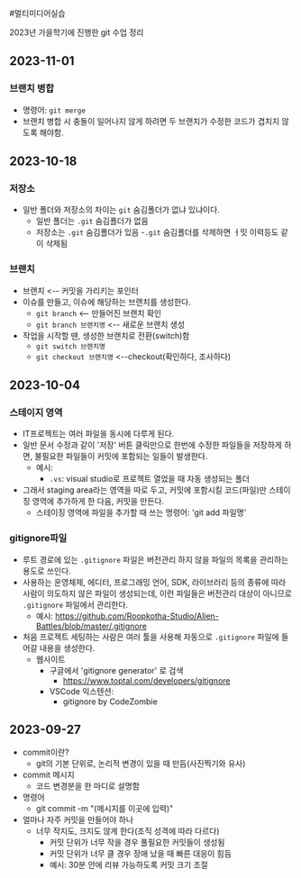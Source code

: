 #멀티미디어실습

2023년 가을학기에 진행한 git 수업 정리

## 2023-11-01
### 브랜치 병합
- 명령어: `git merge`
- 브랜치 병합 시 충돌이 일어나지 않게 하려면 두 브랜치가 수정한 코드가 겹치지 않도록 해야함.

## 2023-10-18
### 저장소
- 일반 폴더와 저장소의 차이는 `git` 숨김폴더가 없냐 있냐이다.
  - 일반 폴더는 `.git` 숨김폴더가 없음
  - 저장소는 `.git` 숨김폴더가 있음
-`.git` 숨김폴더를 삭제하면 ㅓ밋 이력등도 같이 삭제됨

### 브랜치
- 브랜치 <-- 커밋을 가리키는 포인터
- 이슈를 만들고, 이슈에 해당하는 브랜치를 생성한다.
  - `git branch` <-- 만들어진 브랜치 확인
  - `git branch 브랜치명` <-- 새로운 브랜치 생성
- 작업을 시작할 땐, 생성한 브랜치로 전환(switch)함
  - `git switch 브랜치명`
  - `git checkout 브랜치명` <--checkout(확인하다, 조사하다)

## 2023-10-04
### 스테이지 영역
- IT프로젝트는 여러 파일을 동시에 다루게 된다.
- 일반 문서 수정과 같이 '저장' 버튼 클릭만으로 한번에 수정한 파일들을 저장하게 하면, 불필요한 파일들이 커밋에 포함되는 일들이 발생한다.
  - 예시:
    - `.vs`: visual studio로 프로젝트 열었을 때 자동 생성되는 폴더
- 그래서 staging area라는 영역을 따로 두고, 커밋에 포함시킬 코드(파일)만 스테이징 영역에 추가하게 한 다음, 커밋을 만든다.
  - 스테이징 영역에 파일을 추가할 때 쓰는 명령어: 'git add 파일명'
### gitignore파일
- 루트 경로에 있는 `.gitignore` 파일은 버전관리 하지 않을 파일의 목록을 관리하는 용도로 쓰인다.
- 사용하는 운영체제, 에디터, 프로그래밍 언어, SDK, 라이브러리 등의 종류에 따라 사람이 의도하지 않은 파일이 생성되는데, 이런 파일들은 버전관리 대상이 아니므로  `.gitignore` 파일에서 관리한다.
  - 예시: https://github.com/Roopkotha-Studio/Alien-Battles/blob/master/.gitignore
- 처음 프로젝트 세팅하는 사람은 여러 툴을 사용해 자동으로 `.gitignore` 파일에 들어갈 내용을 생성한다.
  - 웹사이트 
    - 구글에서 'gitignore generator' 로 검색
      - https://www.toptal.com/developers/gitignore
    - VSCode 익스텐션:
      - gitignore by CodeZombie

## 2023-09-27
- commit이란?
    - git의 기본 단위로, 논리적 변경이 있을 때 만듬(사진찍기와 유사)
- commit 메시지
    - 코드 변경분을 한 마디로 설명함
- 명령어
    - git commit -m "(메시지를 이곳에 입력)"
- 얼마나 자주 커밋을 만들어야 하나
    - 너무 작지도, 크지도 않게 한다(조직 성격에 따라 다르다)
        - 커밋 단위가 너무 작을 경우 풀필요한 커밋들이 생성됨
        - 커밋 단위가 너무 클 경우 장애 났을 때 빠른 대응이 힘듬
        - 예시: 30분 안에 리뷰 가능하도록 커밋 크기 조절